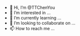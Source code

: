 - 👋 Hi, I’m @TTChenYou
- 👀 I’m interested in ...
- 🌱 I’m currently learning ...
- 💞️ I’m looking to collaborate on ...
- 📫 How to reach me ...

<!---
TTChenYou/TTChenYou is a ✨ special ✨ repository because its `README.md` (this file) appears on your GitHub profile.
You can click the Preview link to take a look at your changes.
--->
